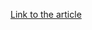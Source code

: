 [Link to the article](https://www.mcafee.com/blogs/other-blogs/mcafee-labs/tales-from-the-trenches-a-lockbit-ransomware-story/)
